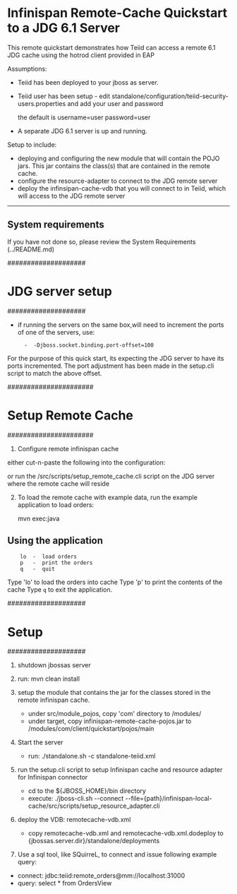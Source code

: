 Infinispan Remote-Cache Quickstart to a JDG 6.1 Server
================================

This remote quickstart demonstrates how Teiid can access a remote 6.1 JDG cache using the hotrod client provided in EAP 


Assumptions:
-  Teiid has been deployed to your jboss as server.
-  Teiid user has been setup - edit standalone/configuration/teiid-security-users.properties and add your user and password

	the default is username=user   password=user

-  A separate JDG 6.1 server is up and running.

Setup to include:
-  deploying and configuring the new module that will contain the POJO jars.  This jar contains the class(s) that are contained in the remote cache.
-  configure the resource-adapter to connect to the JDG remote server
-  deploy the infinsipan-cache-vdb that you will connect to in Teiid, which will access to the JDG remote server


-------------------
System requirements
-------------------

If you have not done so, please review the System Requirements (../README.md)

####################
#   JDG server setup
####################

- if running the servers on the same box,will need to increment the ports of one of the servers, use:

		-  -Djboss.socket.binding.port-offset=100

For the purpose of this quick start, its expecting the JDG server to have its ports incremented.  The
port adjustment has been made in the setup.cli script to match the above offset.

######################
#   Setup Remote Cache
######################

1)  Configure remote infinispan cache

either cut-n-paste the following into the configuration:  <local-cache name="local-quickstart-cache" start="EAGER"/>

or run the /src/scripts/setup_remote_cache.cli script on the JDG server where the remote cache will reside

2) To load the remote cache with example data, run the example application to load orders:

	mvn exec:java

Using the application
---------------------

        lo  -  load orders
        p   -  print the orders
        q   -  quit
        
Type 'lo'  to load the orders into cache
Type 'p'   to print the contents of the cache
Type `q`  to exit the application.    


####################
#   Setup
####################

1) shutdown jbossas server

2) run:  mvn clean install

3) setup the module that contains the jar for the classes stored in the remote infinispan cache.
	-	under  src/module_pojos,  copy 'com' directory to <jbossas-dir>/modules/
	-	under  target, copy  infinispan-remote-cache-pojos.jar to <jbossas-dir>/modules/com/client/quickstart/pojos/main


4) Start the server

	*  run:  ./standalone.sh -c standalone-teiid.xml

5) run the setup.cli  script to setup Infinispan cache and resource adapter for Infinispan connector

	-	cd to the ${JBOSS_HOME}/bin directory
	-	execute:  ./jboss-cli.sh --connect --file={path}/infinispan-local-cache/src/scripts/setup_resource_adapter.cli 
            
	
6) deploy the VDB: remotecache-vdb.xml

	* copy remotecache-vdb.xml and remotecache-vdb.xml.dodeploy to {jbossas.server.dir}/standalone/deployments	


7) Use a sql tool, like SQuirreL, to connect and issue following example query:

-  connect:  jdbc:teiid:remote_orders@mm://localhost:31000
-  query: select * from OrdersView



